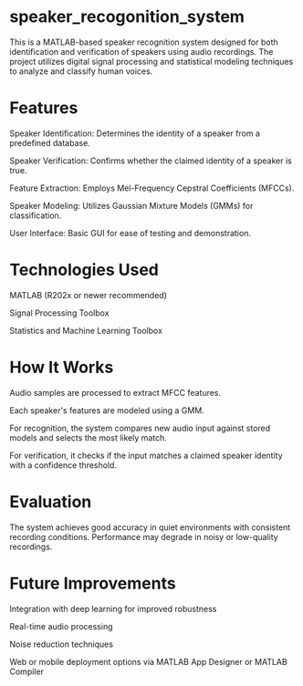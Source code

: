 # speaker_recogonition_system
This is a MATLAB-based speaker recognition system designed for both identification and verification of speakers using audio recordings. The project utilizes digital signal processing and statistical modeling techniques to analyze and classify human voices.

# Features

Speaker Identification: Determines the identity of a speaker from a predefined database.

Speaker Verification: Confirms whether the claimed identity of a speaker is true.

Feature Extraction: Employs Mel-Frequency Cepstral Coefficients (MFCCs).

Speaker Modeling: Utilizes Gaussian Mixture Models (GMMs) for classification.

User Interface: Basic GUI for ease of testing and demonstration.

# Technologies Used
MATLAB (R202x or newer recommended)

Signal Processing Toolbox

Statistics and Machine Learning Toolbox

# How It Works
Audio samples are processed to extract MFCC features.

Each speaker's features are modeled using a GMM.

For recognition, the system compares new audio input against stored models and selects the most likely match.

For verification, it checks if the input matches a claimed speaker identity with a confidence threshold.

# Evaluation
The system achieves good accuracy in quiet environments with consistent recording conditions. Performance may degrade in noisy or low-quality recordings.

# Future Improvements
Integration with deep learning for improved robustness

Real-time audio processing

Noise reduction techniques

Web or mobile deployment options via MATLAB App Designer or MATLAB Compiler
